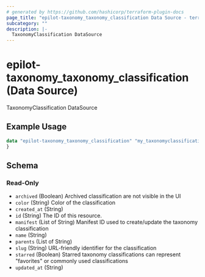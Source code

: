 ```yaml
---
# generated by https://github.com/hashicorp/terraform-plugin-docs
page_title: "epilot-taxonomy_taxonomy_classification Data Source - terraform-provider-epilot-taxonomy"
subcategory: ""
description: |-
  TaxonomyClassification DataSource
---
```


# epilot-taxonomy_taxonomy_classification (Data Source)

TaxonomyClassification DataSource

## Example Usage

```terraform
data "epilot-taxonomy_taxonomy_classification" "my_taxonomyclassification" {
}
```

<!-- schema generated by tfplugindocs -->
## Schema

### Read-Only

- `archived` (Boolean) Archived classification are not visible in the UI
- `color` (String) Color of the classification
- `created_at` (String)
- `id` (String) The ID of this resource.
- `manifest` (List of String) Manifest ID used to create/update the taxonomy classification
- `name` (String)
- `parents` (List of String)
- `slug` (String) URL-friendly identifier for the classification
- `starred` (Boolean) Starred taxonomy classifications can represent "favorites" or commonly used classifications
- `updated_at` (String)
